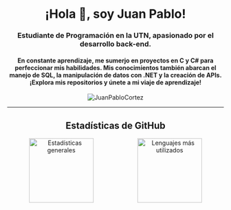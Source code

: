 <h1 align="center">¡Hola 👋, soy Juan Pablo!</h1>
<h3 align="center">Estudiante de Programación en la UTN, apasionado por el desarrollo back-end.</h3>
<h4 align="center">En constante aprendizaje, me sumerjo en proyectos en C y C# para perfeccionar mis habilidades. Mis conocimientos también abarcan el manejo de SQL, la manipulación de datos con .NET y la creación de APIs. ¡Explora mis repositorios y únete a mi viaje de aprendizaje!</h4>
<div align="center">
  <img src="https://i.pinimg.com/originals/d2/2b/6e/d22b6e8d5623baad6be7eb1ba517e37a.gif" alt="JuanPabloCortez"> 
</div>

---

<h2 align="center">Estadísticas de GitHub</h2>

<div align="center" style="display: flex; justify-content: space-around;">
  <img src="https://github-readme-stats.vercel.app/api?username=JpCortezF&hide_title=false&hide_rank=false&show_icons=true&include_all_commits=true&count_private=true&disable_animations=false&theme=dracula&locale=en&hide_border=false&order=1" height="150" alt="Estadísticas generales" />
  <img src="https://github-readme-stats.vercel.app/api/top-langs?username=JpCortezF&locale=en&hide_title=false&layout=compact&card_width=320&langs_count=5&theme=dracula&hide_border=false&order=2" height="150" alt="Lenguajes más utilizados" />
</div>
